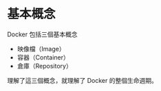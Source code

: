 # 基本概念
Docker 包括三個基本概念

* 映像檔（Image）
* 容器（Container）
* 倉庫（Repository）

理解了這三個概念，就理解了 Docker 的整個生命週期。

